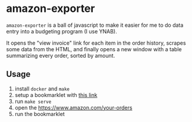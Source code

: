 # amazon-exporter

`amazon-exporter` is a ball of javascript to make it easier for me to do data
entry into a budgeting program (I use YNAB).

It opens the "view invoice" link for each item in the order history, scrapes some data from the HTML, and finally opens a new window with a table summarizing every order, sorted by amount.

## Usage

1. install `docker` and `make`
2. setup a bookmarklet with <a href="javascript:(function(){var jsCode = document.createElement('script');jsCode.setAttribute('src', 'http://localhost:8080/export.js');document.body.appendChild(jsCode);}());)">this link</a>
3. run `make serve`
4. open the <https://www.amazon.com/your-orders>
5. run the bookmarklet
